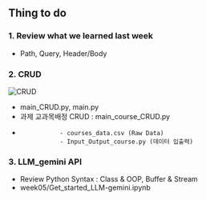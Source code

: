## Thing to do

### 1. Review what we learned last week
- Path, Query, Header/Body

### 2. CRUD 
![CRUD](https://encrypted-tbn0.gstatic.com/images?q=tbn:ANd9GcQlB3dEY4w5O4JKLEO2MS2PrgEnsk3RSkSi5Q&s)
- main_CRUD.py, main.py
- 과제 교과목배정 CRUD : main_course_CRUD.py
-                - courses_data.csv (Raw Data)
                 - Input_Output_course.py (데이터 입출력)

### 3. LLM_gemini API
- Review Python Syntax : Class & OOP, Buffer & Stream 
- week05/Get_started_LLM-gemini.ipynb
